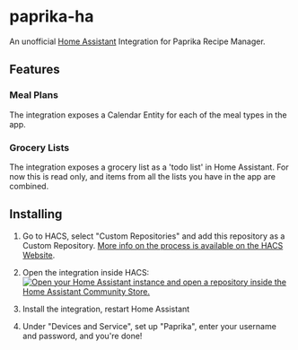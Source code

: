 # paprika-ha

An unofficial [Home Assistant](https://www.home-assistant.io/) Integration for Paprika Recipe Manager.

## Features

### Meal Plans

The integration exposes a Calendar Entity for each of the meal types in the app.

### Grocery Lists

The integration exposes a grocery list as a 'todo list' in Home Assistant. For now this is read only, and items from all the lists you have in the app are combined. 

## Installing

1. Go to HACS, select "Custom Repositories" and add this repository as a Custom Repository. [More info on the process is available on the HACS Website](https://hacs.xyz/docs/faq/custom_repositories/).

2. Open the integration inside HACS:<br>
   [![Open your Home Assistant instance and open a repository inside the Home Assistant Community Store.](https://my.home-assistant.io/badges/hacs_repository.svg)](https://my.home-assistant.io/redirect/hacs_repository/?repository=paprika-ha&owner=rbrunt)

4. Install the integration, restart Home Assistant

5. Under "Devices and Service", set up "Paprika", enter your username and password, and you're done!
